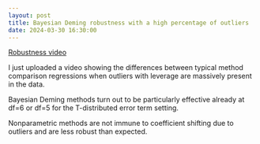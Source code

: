 ```yaml
---
layout: post
title: Bayesian Deming robustness with a high percentage of outliers
date: 2024-03-30 16:30:00
---
```


[Robustness video](https://www.youtube.com/watch?v=GgXMNL8TXkQ)

I just uploaded a video showing the differences between typical method
comparison regressions when outliers with leverage are massively present
in the data.

Bayesian Deming methods turn out to be particularly effective already at
df=6 or df=5 for the T-distributed error term setting.

Nonparametric methods are not immune to coefficient shifting due to
outliers and are less robust than expected.
